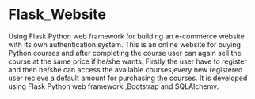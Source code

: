 # Flask_Website
Using Flask Python web framework for building an e-commerce website with its own authentication system.
This is an online website for buying Python courses and after completing the course user can again sell the course at the same price if he/she wants. Firstly the user have 
to register and then he/she can access the available courses,every new registered user recieve a default amount for purchasing the courses.
It is developed using Flask Python web framework ,Bootstrap and SQLAlchemy. 
